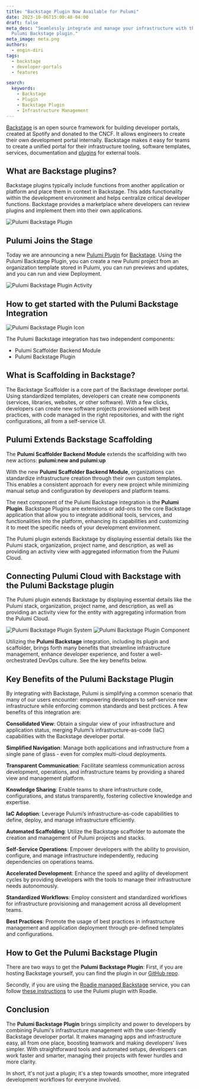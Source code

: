 ```yaml
---
title: "Backstage Plugin Now Available for Pulumi"
date: 2023-10-06T15:00:48-04:00
draft: false
meta_desc: "Seamlessly integrate and manage your infrastructure with the official
  Pulumi Backstage plugin."
meta_image: meta.png
authors:
  - engin-diri
tags:
  - backstage
  - developer-portals
  - features

search:
  keywords:
    - Backstage
    - Plugin
    - Backstage Plugin
    - Infrastructure Management
---
```


[Backstage](https://backstage.io/) is an open source framework for building developer portals, created at Spotify and donated to the CNCF. It allows engineers to create their own development portal internally. Backstage makes it easy for teams to create a unified portal for their infrastructure tooling, software templates, services, documentation and [plugins](https://backstage.spotify.com/plugins/) for external tools.

<!--more-->

## What are Backstage plugins?

Backstage plugins typically include functions from another application or platform and place them in context in Backstage. This adds functionality within the development environment and helps centralize critical developer functions. Backstage provides a marketplace where developers can review plugins and implement them into their own applications.

![Pulumi Backstage Plugin](./pulumi_backstage_plugin.png)

## Pulumi Joins the Stage

Today we are announcing a new [Pulumi Plugin](https://github.com/pulumi/pulumi-backstage-plugin) for [Backstage](https://backstage.io/). Using the Pulumi Backstage Plugin, you can create a new Pulumi project from an organization template stored in Pulumi, you can run previews and updates, and you can run and view Deployment.

![Pulumi Backstage Plugin Activity](./pulumi_backstage_plugin_activity.png)

## How to get started with the Pulumi Backstage Integration

![Pulumi Backstage Plugin Icon](./pulumi_backstage_plugin_icon.png)

The Pulumi Backstage integration has two independent components:

* Pulumi Scaffolder Backend Module
* Pulumi Backstage Plugin

## What is Scaffolding in Backstage?

The Backstage Scaffolder is a core part of the Backstage developer portal. Using standardized templates, developers can create new components (services, libraries, websites, or other software).  With a few clicks, developers can create new software projects provisioned with best practices, with code managed in the right repositories, and with the right configurations, all from a self-service UI.

## Pulumi Extends Backstage Scaffolding

The **Pulumi Scaffolder Backend Module** extends the scaffolding with two new actions: **pulumi:new and pulumi:up**

With the new **Pulumi Scaffolder Backend Module**, organizations can standardize infrastructure creation through their own custom templates. This enables a consistent approach for every new project while minimizing manual setup and configuration by developers and platform teams.

The next component of the Pulumi Backstage integration is the **Pulumi Plugin**. Backstage Plugins are extensions or add-ons to the core Backstage application that allow you to integrate additional tools, services, and functionalities into the platform, enhancing its capabilities and customizing it to meet the specific needs of your development environment.

The Pulumi plugin extends Backstage by displaying essential details like the Pulumi stack, organization, project name, and description, as well as providing an activity view with aggregated information from the Pulumi Cloud.

## Connecting Pulumi Cloud with Backstage with the Pulumi Backstage plugin

The Pulumi plugin extends Backstage by displaying essential details like the Pulumi stack, organization, project name, and description, as well as providing an activity view for the entity with aggregating information from the Pulumi Cloud.

![Pulumi Backstage Plugin System](./pulumi_backstage_plugin_system.png)
![Pulumi Backstage Plugin Component](./pulumi_backstage_plugin_component.png)

Utilizing the **Pulumi Backstage** integration, including its plugin and scaffolder, brings forth many benefits that streamline infrastructure management, enhance developer experience, and foster a well-orchestrated DevOps culture. See the key benefits below.

## Key Benefits of the Pulumi Backstage Plugin

By integrating with Backstage, Pulumi is simplifying a common scenario that many of our users encounter: empowering developers to self-service new infrastructure while enforcing common standards and best prctices. A few benefits of this integration are:

**Consolidated View**: Obtain a singular view of your infrastructure and application status, merging Pulumi’s infrastructure-as-code (IaC) capabilities with the Backstage developer portal.

**Simplified Navigation**: Manage both applications and infrastructure from a single pane of glass - even for complex multi-cloud deployments.

**Transparent Communication**: Facilitate seamless communication across development, operations, and infrastructure teams by providing a shared view and management platform.

**Knowledge Sharing**: Enable teams to share infrastructure code, configurations, and status transparently, fostering collective knowledge and expertise.

**IaC Adoption**: Leverage Pulumi’s infrastructure-as-code capabilities to define, deploy, and manage infrastructure efficiently.

**Automated Scaffolding**: Utilize the Backstage scaffolder to automate the creation and management of Pulumi projects and stacks.

**Self-Service Operations**: Empower developers with the ability to provision, configure, and manage infrastructure independently, reducing dependencies on operations teams.

**Accelerated Development**: Enhance the speed and agility of development cycles by providing developers with the tools to manage their infrastructure needs autonomously.

**Standardized Workflows**: Employ consistent and standardized workflows for infrastructure provisioning and management across all development teams.

**Best Practices**: Promote the usage of best practices in infrastructure management and application deployment through pre-defined templates and configurations.

## How to Get the Pulumi Backstage Plugin

There are two ways to get the **Pulumi Backstage Plugin**:
First, if you are hosting Backstage yourself, you can find the plugin in our [GitHub repo](https://github.com/pulumi/pulumi-backstage-plugin).

Secondly, if you are using the [Roadie managed Backstage](https://roadie.io/) service, you can follow [these instructions](https://roadie.io/backstage/plugins/pulumi/) to use the Pulumi plugin with Roadie.

## Conclusion

The **Pulumi Backstage Plugin** brings simplicity and power to developers by combining Pulumi's infrastructure management with the user-friendly Backstage developer portal. It makes managing apps and infrastructure easy, all from one place, boosting teamwork and making developers' lives simpler. With straightforward tools and automated setups, developers can work faster and smarter, managing their projects with fewer hurdles and more clarity.

In short, it's not just a plugin; it's a step towards smoother, more integrated development workflows for everyone involved.
